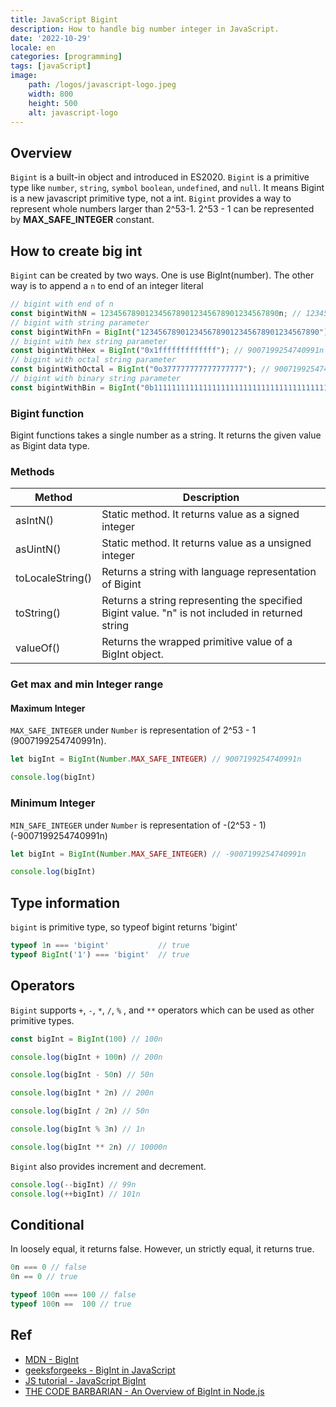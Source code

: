 ```yaml
---
title: JavaScript Bigint
description: How to handle big number integer in JavaScript.
date: '2022-10-29'
locale: en
categories: [programming]
tags: [javaScript]
image:
    path: /logos/javascript-logo.jpeg
    width: 800
    height: 500
    alt: javascript-logo
---
```

## Overview
```Bigint``` is a built-in object and introduced in ES2020.
```Bigint``` is a primitive type like ```number```, ```string```, ```symbol``` ```boolean```, ```undefined```, and ```null```.
It means Bigint is a new javascript primitive type, not a int.
```Bigint``` provides a way to represent whole numbers larger than 2^53-1.
2^53 - 1 can be represented by **MAX_SAFE_INTEGER** constant.

## How to create big int
```Bigint``` can be created by two ways.
One is use BigInt(number).
The other way is to append a ```n``` to end of an integer literal

```js
// bigint with end of n
const bigintWithN = 1234567890123456789012345678901234567890n; // 1234567890123456789012345678901234567890n
// bigint with string parameter
const bigintWithFn = BigInt("1234567890123456789012345678901234567890"); // 1234567890123456789012345678901234567890n
// bigint with hex string parameter
const bigintWithHex = BigInt("0x1fffffffffffff"); // 9007199254740991n
// bigint with octal string parameter
const bigintWithOctal = BigInt("0o377777777777777777"); // 9007199254740991n
// bigint with binary string parameter
const bigintWithBin = BigInt("0b11111111111111111111111111111111111111111111111111111"); //
```

### Bigint function
Bigint functions takes a single number as a string.
It returns the given value as Bigint data type.
### Methods

| Method           | Description                                                                                      |
|------------------|--------------------------------------------------------------------------------------------------|
| asIntN()         | Static method. It returns value as a signed integer                                              |
| asUintN()        | Static method. It returns value as a unsigned integer                                            |
| toLocaleString() | Returns a string with language representation of Bigint                                          |
| toString()       | Returns a string representing the specified Bigint value. "n" is not included in returned string |
| valueOf()        | Returns the wrapped primitive value of a BigInt object.                                          |

### Get max and min Integer range
#### Maximum Integer
```MAX_SAFE_INTEGER``` under ```Number``` is representation of 2^53 - 1 (9007199254740991n).
```js
let bigInt = BigInt(Number.MAX_SAFE_INTEGER) // 9007199254740991n

console.log(bigInt)
```
### Minimum Integer
```MIN_SAFE_INTEGER``` under ```Number``` is representation of -(2^53 - 1) (-9007199254740991n)
```js
let bigInt = BigInt(Number.MAX_SAFE_INTEGER) // -9007199254740991n

console.log(bigInt)
```

## Type information
```bigint``` is primitive type, so typeof bigint returns 'bigint'
```js
typeof 1n === 'bigint'           // true
typeof BigInt('1') === 'bigint'  // true
```

## Operators
```Bigint``` supports ```+```, ```-```, ```*```, ```/```, ```%``` , and ```**``` operators which can be used as other primitive types.
```js
const bigInt = BigInt(100) // 100n

console.log(bigInt + 100n) // 200n

console.log(bigInt - 50n) // 50n

console.log(bigInt * 2n) // 200n

console.log(bigInt / 2n) // 50n

console.log(bigInt % 3n) // 1n

console.log(bigInt ** 2n) // 10000n
```
```Bigint``` also provides increment and decrement.
```js
console.log(--bigInt) // 99n
console.log(++bigInt) // 101n
```

## Conditional
In loosely equal, it returns false. However, un strictly equal, it returns true.
```js
0n === 0 // false
0n == 0 // true

typeof 100n === 100 // false
typeof 100n ==  100 // true
```

## Ref
- [MDN - BigInt](https://developer.mozilla.org/en-US/docs/Web/JavaScript/Reference/Global_Objects/BigInt)
- [geeksforgeeks - BigInt in JavaScript](https://www.geeksforgeeks.org/bigint-in-javascript/)
- [JS tutorial - JavaScript BigInt](https://www.javascripttutorial.net/es-next/javascript-bigint/)
- [THE CODE BARBARIAN - An Overview of BigInt in Node.js](https://thecodebarbarian.com/an-overview-of-bigint-in-node-js.html)
